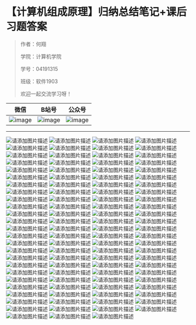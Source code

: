 # 【计算机组成原理】归纳总结笔记+课后习题答案

> 作者：何翔 				 
>
> 学院：计算机学院
>
> 学号：04191315		 
>
> 班级：软件1903
>
> 欢迎一起交流学习呀！

| 微信                                                         | B站号                                                        | 公众号                                                       |
| ------------------------------------------------------------ | ------------------------------------------------------------ | ------------------------------------------------------------ |
| ![image](https://img-blog.csdnimg.cn/img_convert/cece57138556f8ebe17ea8521e3114e1.png) | ![image](https://img-blog.csdnimg.cn/img_convert/96321ca49ce798da3095c0cb4c2bcafa.png) | ![image](https://img-blog.csdnimg.cn/img_convert/4488f9f9de1c18bb21c82f5657598d0d.png) |

---





![请添加图片描述](https://img-blog.csdnimg.cn/c7db02e1af064eeeb3851ca7c744f0c3.png?x-oss-process=image/watermark,type_d3F5LXplbmhlaQ,shadow_50,text_Q1NETiBA5bCP5L2V5a2m6ZW_,size_20,color_FFFFFF,t_70,g_se,x_16)
![请添加图片描述](https://img-blog.csdnimg.cn/9a06bbc966a844a9a160e07fe34e9463.png?x-oss-process=image/watermark,type_d3F5LXplbmhlaQ,shadow_50,text_Q1NETiBA5bCP5L2V5a2m6ZW_,size_20,color_FFFFFF,t_70,g_se,x_16)
![请添加图片描述](https://img-blog.csdnimg.cn/fe3efbff49c147e8bfcf0b39e2a19451.png?x-oss-process=image/watermark,type_d3F5LXplbmhlaQ,shadow_50,text_Q1NETiBA5bCP5L2V5a2m6ZW_,size_20,color_FFFFFF,t_70,g_se,x_16)
![请添加图片描述](https://img-blog.csdnimg.cn/6c37fcd782dc467087b98b8ef30c0357.png?x-oss-process=image/watermark,type_d3F5LXplbmhlaQ,shadow_50,text_Q1NETiBA5bCP5L2V5a2m6ZW_,size_20,color_FFFFFF,t_70,g_se,x_16)
![请添加图片描述](https://img-blog.csdnimg.cn/b7839f1845094826a54e30756ff962f6.png?x-oss-process=image/watermark,type_d3F5LXplbmhlaQ,shadow_50,text_Q1NETiBA5bCP5L2V5a2m6ZW_,size_20,color_FFFFFF,t_70,g_se,x_16)
![请添加图片描述](https://img-blog.csdnimg.cn/20ef26098ff548d8aabdd3c112013f39.png?x-oss-process=image/watermark,type_d3F5LXplbmhlaQ,shadow_50,text_Q1NETiBA5bCP5L2V5a2m6ZW_,size_20,color_FFFFFF,t_70,g_se,x_16)
![请添加图片描述](https://img-blog.csdnimg.cn/e68006ae750142a1a7c7f18263e3c3d8.png?x-oss-process=image/watermark,type_d3F5LXplbmhlaQ,shadow_50,text_Q1NETiBA5bCP5L2V5a2m6ZW_,size_20,color_FFFFFF,t_70,g_se,x_16)
![请添加图片描述](https://img-blog.csdnimg.cn/fffa6cda9c9c405492437d993aea40d6.png?x-oss-process=image/watermark,type_d3F5LXplbmhlaQ,shadow_50,text_Q1NETiBA5bCP5L2V5a2m6ZW_,size_20,color_FFFFFF,t_70,g_se,x_16)
![请添加图片描述](https://img-blog.csdnimg.cn/f898d5c2c9dc4e3fb708c0ee791fe701.png?x-oss-process=image/watermark,type_d3F5LXplbmhlaQ,shadow_50,text_Q1NETiBA5bCP5L2V5a2m6ZW_,size_20,color_FFFFFF,t_70,g_se,x_16)
![请添加图片描述](https://img-blog.csdnimg.cn/ab2fc8734b4c4918a09fce15a84cdbd2.png?x-oss-process=image/watermark,type_d3F5LXplbmhlaQ,shadow_50,text_Q1NETiBA5bCP5L2V5a2m6ZW_,size_20,color_FFFFFF,t_70,g_se,x_16)
![请添加图片描述](https://img-blog.csdnimg.cn/c47ae6dd3f244d26973f64004fe80e70.png?x-oss-process=image/watermark,type_d3F5LXplbmhlaQ,shadow_50,text_Q1NETiBA5bCP5L2V5a2m6ZW_,size_20,color_FFFFFF,t_70,g_se,x_16)
![请添加图片描述](https://img-blog.csdnimg.cn/1404c2eac8c142a2b746e309b8f7ae64.png?x-oss-process=image/watermark,type_d3F5LXplbmhlaQ,shadow_50,text_Q1NETiBA5bCP5L2V5a2m6ZW_,size_20,color_FFFFFF,t_70,g_se,x_16)
![请添加图片描述](https://img-blog.csdnimg.cn/92253d7aca234372b8f720af85fb5564.png?x-oss-process=image/watermark,type_d3F5LXplbmhlaQ,shadow_50,text_Q1NETiBA5bCP5L2V5a2m6ZW_,size_20,color_FFFFFF,t_70,g_se,x_16)
![请添加图片描述](https://img-blog.csdnimg.cn/d02463b62e01482fa1af515d9b6e8e28.png?x-oss-process=image/watermark,type_d3F5LXplbmhlaQ,shadow_50,text_Q1NETiBA5bCP5L2V5a2m6ZW_,size_20,color_FFFFFF,t_70,g_se,x_16)
![请添加图片描述](https://img-blog.csdnimg.cn/8b2f49e448004e6c8384fd1a9c2355e5.png?x-oss-process=image/watermark,type_d3F5LXplbmhlaQ,shadow_50,text_Q1NETiBA5bCP5L2V5a2m6ZW_,size_20,color_FFFFFF,t_70,g_se,x_16)
![请添加图片描述](https://img-blog.csdnimg.cn/db91356fc568433abaeccbeba4c8bcf3.png?x-oss-process=image/watermark,type_d3F5LXplbmhlaQ,shadow_50,text_Q1NETiBA5bCP5L2V5a2m6ZW_,size_20,color_FFFFFF,t_70,g_se,x_16)
![请添加图片描述](https://img-blog.csdnimg.cn/2116dd11fbff402b86d9306a363d875b.png?x-oss-process=image/watermark,type_d3F5LXplbmhlaQ,shadow_50,text_Q1NETiBA5bCP5L2V5a2m6ZW_,size_20,color_FFFFFF,t_70,g_se,x_16)
![请添加图片描述](https://img-blog.csdnimg.cn/e73c4ed8655342f69241c20060db591a.png?x-oss-process=image/watermark,type_d3F5LXplbmhlaQ,shadow_50,text_Q1NETiBA5bCP5L2V5a2m6ZW_,size_20,color_FFFFFF,t_70,g_se,x_16)
![请添加图片描述](https://img-blog.csdnimg.cn/4503a1af7b734b3380f5f1c83c8e6776.png?x-oss-process=image/watermark,type_d3F5LXplbmhlaQ,shadow_50,text_Q1NETiBA5bCP5L2V5a2m6ZW_,size_20,color_FFFFFF,t_70,g_se,x_16)
![请添加图片描述](https://img-blog.csdnimg.cn/238e8701970e4f1ebf202c4ec2af1572.png?x-oss-process=image/watermark,type_d3F5LXplbmhlaQ,shadow_50,text_Q1NETiBA5bCP5L2V5a2m6ZW_,size_20,color_FFFFFF,t_70,g_se,x_16)
![请添加图片描述](https://img-blog.csdnimg.cn/114ecb9b50c94b5ba294e8883cce1eb5.png?x-oss-process=image/watermark,type_d3F5LXplbmhlaQ,shadow_50,text_Q1NETiBA5bCP5L2V5a2m6ZW_,size_20,color_FFFFFF,t_70,g_se,x_16)
![请添加图片描述](https://img-blog.csdnimg.cn/0f0def7e93a74cdeb5758bbf6550ade3.png?x-oss-process=image/watermark,type_d3F5LXplbmhlaQ,shadow_50,text_Q1NETiBA5bCP5L2V5a2m6ZW_,size_20,color_FFFFFF,t_70,g_se,x_16)
![请添加图片描述](https://img-blog.csdnimg.cn/4a30118761ae4730af3a99b940aca402.png?x-oss-process=image/watermark,type_d3F5LXplbmhlaQ,shadow_50,text_Q1NETiBA5bCP5L2V5a2m6ZW_,size_20,color_FFFFFF,t_70,g_se,x_16)
![请添加图片描述](https://img-blog.csdnimg.cn/00c29b880a624fed8bf495a775da49fb.png?x-oss-process=image/watermark,type_d3F5LXplbmhlaQ,shadow_50,text_Q1NETiBA5bCP5L2V5a2m6ZW_,size_20,color_FFFFFF,t_70,g_se,x_16)
![请添加图片描述](https://img-blog.csdnimg.cn/b929b2f4a6a8413196d601c678360668.png?x-oss-process=image/watermark,type_d3F5LXplbmhlaQ,shadow_50,text_Q1NETiBA5bCP5L2V5a2m6ZW_,size_20,color_FFFFFF,t_70,g_se,x_16)
![请添加图片描述](https://img-blog.csdnimg.cn/1c05d323e7db4075aac31e0897fde927.png?x-oss-process=image/watermark,type_d3F5LXplbmhlaQ,shadow_50,text_Q1NETiBA5bCP5L2V5a2m6ZW_,size_20,color_FFFFFF,t_70,g_se,x_16)
![请添加图片描述](https://img-blog.csdnimg.cn/92b34789235e4d97b7f7a3bb73fdb188.png?x-oss-process=image/watermark,type_d3F5LXplbmhlaQ,shadow_50,text_Q1NETiBA5bCP5L2V5a2m6ZW_,size_20,color_FFFFFF,t_70,g_se,x_16)
![请添加图片描述](https://img-blog.csdnimg.cn/5ed5465343df40ce84e408d34cbe3255.png?x-oss-process=image/watermark,type_d3F5LXplbmhlaQ,shadow_50,text_Q1NETiBA5bCP5L2V5a2m6ZW_,size_20,color_FFFFFF,t_70,g_se,x_16)
![请添加图片描述](https://img-blog.csdnimg.cn/4a4ae5426b22485aa82468fc5ba2d718.png?x-oss-process=image/watermark,type_d3F5LXplbmhlaQ,shadow_50,text_Q1NETiBA5bCP5L2V5a2m6ZW_,size_20,color_FFFFFF,t_70,g_se,x_16)
![请添加图片描述](https://img-blog.csdnimg.cn/db2fe38f3f264024a3094139e04b5159.png?x-oss-process=image/watermark,type_d3F5LXplbmhlaQ,shadow_50,text_Q1NETiBA5bCP5L2V5a2m6ZW_,size_20,color_FFFFFF,t_70,g_se,x_16)
![请添加图片描述](https://img-blog.csdnimg.cn/2a240dbbb1ef4d568307f2f3950a872e.png?x-oss-process=image/watermark,type_d3F5LXplbmhlaQ,shadow_50,text_Q1NETiBA5bCP5L2V5a2m6ZW_,size_20,color_FFFFFF,t_70,g_se,x_16)
![请添加图片描述](https://img-blog.csdnimg.cn/c96df6bb9b12469f9e4f761f5de6d3bb.png?x-oss-process=image/watermark,type_d3F5LXplbmhlaQ,shadow_50,text_Q1NETiBA5bCP5L2V5a2m6ZW_,size_20,color_FFFFFF,t_70,g_se,x_16)
![请添加图片描述](https://img-blog.csdnimg.cn/60159f0de56a41dfb69b66f6161e555c.png?x-oss-process=image/watermark,type_d3F5LXplbmhlaQ,shadow_50,text_Q1NETiBA5bCP5L2V5a2m6ZW_,size_20,color_FFFFFF,t_70,g_se,x_16)
![请添加图片描述](https://img-blog.csdnimg.cn/e27c641dc5254d88b98d86ead352571d.png?x-oss-process=image/watermark,type_d3F5LXplbmhlaQ,shadow_50,text_Q1NETiBA5bCP5L2V5a2m6ZW_,size_20,color_FFFFFF,t_70,g_se,x_16)
![请添加图片描述](https://img-blog.csdnimg.cn/8554fc6fdcc2478b912160aa1b142850.png?x-oss-process=image/watermark,type_d3F5LXplbmhlaQ,shadow_50,text_Q1NETiBA5bCP5L2V5a2m6ZW_,size_20,color_FFFFFF,t_70,g_se,x_16)
![请添加图片描述](https://img-blog.csdnimg.cn/59ed9dd2365d4fdc82413ddbaa3099e9.png?x-oss-process=image/watermark,type_d3F5LXplbmhlaQ,shadow_50,text_Q1NETiBA5bCP5L2V5a2m6ZW_,size_20,color_FFFFFF,t_70,g_se,x_16)
![请添加图片描述](https://img-blog.csdnimg.cn/0195fbd054ff410881a2d8e27e3377de.png?x-oss-process=image/watermark,type_d3F5LXplbmhlaQ,shadow_50,text_Q1NETiBA5bCP5L2V5a2m6ZW_,size_20,color_FFFFFF,t_70,g_se,x_16)
![请添加图片描述](https://img-blog.csdnimg.cn/a574a95840664176a1d576c780b89e33.png?x-oss-process=image/watermark,type_d3F5LXplbmhlaQ,shadow_50,text_Q1NETiBA5bCP5L2V5a2m6ZW_,size_20,color_FFFFFF,t_70,g_se,x_16)
![请添加图片描述](https://img-blog.csdnimg.cn/152f49de60d740459d9c8c4ddbad5e7c.png?x-oss-process=image/watermark,type_d3F5LXplbmhlaQ,shadow_50,text_Q1NETiBA5bCP5L2V5a2m6ZW_,size_20,color_FFFFFF,t_70,g_se,x_16)
![请添加图片描述](https://img-blog.csdnimg.cn/6f7871f468044c24873edb7cd1a95ff5.png?x-oss-process=image/watermark,type_d3F5LXplbmhlaQ,shadow_50,text_Q1NETiBA5bCP5L2V5a2m6ZW_,size_20,color_FFFFFF,t_70,g_se,x_16)
![请添加图片描述](https://img-blog.csdnimg.cn/9992fe53cae54b57bee02151ba814e90.png?x-oss-process=image/watermark,type_d3F5LXplbmhlaQ,shadow_50,text_Q1NETiBA5bCP5L2V5a2m6ZW_,size_20,color_FFFFFF,t_70,g_se,x_16)
![请添加图片描述](https://img-blog.csdnimg.cn/1935d9aeab024da5ad4b7847cdf2eb8f.png?x-oss-process=image/watermark,type_d3F5LXplbmhlaQ,shadow_50,text_Q1NETiBA5bCP5L2V5a2m6ZW_,size_20,color_FFFFFF,t_70,g_se,x_16)
![请添加图片描述](https://img-blog.csdnimg.cn/16e55b1716fb4c639339d9cde200a7ba.png?x-oss-process=image/watermark,type_d3F5LXplbmhlaQ,shadow_50,text_Q1NETiBA5bCP5L2V5a2m6ZW_,size_20,color_FFFFFF,t_70,g_se,x_16)
![请添加图片描述](https://img-blog.csdnimg.cn/14acf20964dd4292a0740e1c17526815.png?x-oss-process=image/watermark,type_d3F5LXplbmhlaQ,shadow_50,text_Q1NETiBA5bCP5L2V5a2m6ZW_,size_20,color_FFFFFF,t_70,g_se,x_16)
![请添加图片描述](https://img-blog.csdnimg.cn/8d7baa7b8a224f3ab3ce63d4ff99530b.png?x-oss-process=image/watermark,type_d3F5LXplbmhlaQ,shadow_50,text_Q1NETiBA5bCP5L2V5a2m6ZW_,size_20,color_FFFFFF,t_70,g_se,x_16)
![请添加图片描述](https://img-blog.csdnimg.cn/741be6fd80b54158a3725f5a90f09158.png?x-oss-process=image/watermark,type_d3F5LXplbmhlaQ,shadow_50,text_Q1NETiBA5bCP5L2V5a2m6ZW_,size_20,color_FFFFFF,t_70,g_se,x_16)
![请添加图片描述](https://img-blog.csdnimg.cn/54fb0dd76e3f4c608aadb1da3d4ecb1c.png?x-oss-process=image/watermark,type_d3F5LXplbmhlaQ,shadow_50,text_Q1NETiBA5bCP5L2V5a2m6ZW_,size_20,color_FFFFFF,t_70,g_se,x_16)
![请添加图片描述](https://img-blog.csdnimg.cn/2d1ae44078504b28827b7d9bafb0fe17.png?x-oss-process=image/watermark,type_d3F5LXplbmhlaQ,shadow_50,text_Q1NETiBA5bCP5L2V5a2m6ZW_,size_20,color_FFFFFF,t_70,g_se,x_16)
![请添加图片描述](https://img-blog.csdnimg.cn/077b5c9fdc0d43a08a0897a5d1790cb8.png?x-oss-process=image/watermark,type_d3F5LXplbmhlaQ,shadow_50,text_Q1NETiBA5bCP5L2V5a2m6ZW_,size_20,color_FFFFFF,t_70,g_se,x_16)
![请添加图片描述](https://img-blog.csdnimg.cn/f262f19c4ad84abaa0129e8e37672811.png?x-oss-process=image/watermark,type_d3F5LXplbmhlaQ,shadow_50,text_Q1NETiBA5bCP5L2V5a2m6ZW_,size_20,color_FFFFFF,t_70,g_se,x_16)
![请添加图片描述](https://img-blog.csdnimg.cn/4f24842909dc4208b010568f11133292.png?x-oss-process=image/watermark,type_d3F5LXplbmhlaQ,shadow_50,text_Q1NETiBA5bCP5L2V5a2m6ZW_,size_20,color_FFFFFF,t_70,g_se,x_16)
![请添加图片描述](https://img-blog.csdnimg.cn/5f38b81e208b454f8fd2c7d0a614f701.png?x-oss-process=image/watermark,type_d3F5LXplbmhlaQ,shadow_50,text_Q1NETiBA5bCP5L2V5a2m6ZW_,size_20,color_FFFFFF,t_70,g_se,x_16)
![请添加图片描述](https://img-blog.csdnimg.cn/84d603cc53f74567a2b0af5b6b7bad09.png?x-oss-process=image/watermark,type_d3F5LXplbmhlaQ,shadow_50,text_Q1NETiBA5bCP5L2V5a2m6ZW_,size_20,color_FFFFFF,t_70,g_se,x_16)
![请添加图片描述](https://img-blog.csdnimg.cn/cdda0f670f1640beb76b0689126144b0.png?x-oss-process=image/watermark,type_d3F5LXplbmhlaQ,shadow_50,text_Q1NETiBA5bCP5L2V5a2m6ZW_,size_20,color_FFFFFF,t_70,g_se,x_16)
![请添加图片描述](https://img-blog.csdnimg.cn/20af23ea89bb4e2aa5cde2f08e997f3a.png?x-oss-process=image/watermark,type_d3F5LXplbmhlaQ,shadow_50,text_Q1NETiBA5bCP5L2V5a2m6ZW_,size_20,color_FFFFFF,t_70,g_se,x_16)
![请添加图片描述](https://img-blog.csdnimg.cn/f1c81fca7a214cfd8b4844950a3f9e8e.png?x-oss-process=image/watermark,type_d3F5LXplbmhlaQ,shadow_50,text_Q1NETiBA5bCP5L2V5a2m6ZW_,size_20,color_FFFFFF,t_70,g_se,x_16)
![请添加图片描述](https://img-blog.csdnimg.cn/fac94fec559f4ea1b272c1e04f0014c0.png?x-oss-process=image/watermark,type_d3F5LXplbmhlaQ,shadow_50,text_Q1NETiBA5bCP5L2V5a2m6ZW_,size_20,color_FFFFFF,t_70,g_se,x_16)
![请添加图片描述](https://img-blog.csdnimg.cn/6d90d4f84f8949acb23012e53d10ab51.png?x-oss-process=image/watermark,type_d3F5LXplbmhlaQ,shadow_50,text_Q1NETiBA5bCP5L2V5a2m6ZW_,size_20,color_FFFFFF,t_70,g_se,x_16)
![请添加图片描述](https://img-blog.csdnimg.cn/a56105ae9d6f427589f5caa91ea6551f.png?x-oss-process=image/watermark,type_d3F5LXplbmhlaQ,shadow_50,text_Q1NETiBA5bCP5L2V5a2m6ZW_,size_20,color_FFFFFF,t_70,g_se,x_16)
![请添加图片描述](https://img-blog.csdnimg.cn/2b88dc330a104f24be531b0f1df901ce.png?x-oss-process=image/watermark,type_d3F5LXplbmhlaQ,shadow_50,text_Q1NETiBA5bCP5L2V5a2m6ZW_,size_20,color_FFFFFF,t_70,g_se,x_16)
![请添加图片描述](https://img-blog.csdnimg.cn/97f459bf3d0841fd94d48662580cd13b.png?x-oss-process=image/watermark,type_d3F5LXplbmhlaQ,shadow_50,text_Q1NETiBA5bCP5L2V5a2m6ZW_,size_20,color_FFFFFF,t_70,g_se,x_16)
![请添加图片描述](https://img-blog.csdnimg.cn/95540cbe3153468990d3f932815c3b28.png?x-oss-process=image/watermark,type_d3F5LXplbmhlaQ,shadow_50,text_Q1NETiBA5bCP5L2V5a2m6ZW_,size_20,color_FFFFFF,t_70,g_se,x_16)
![请添加图片描述](https://img-blog.csdnimg.cn/c4d2efacdcf1449583a90eb32b4da33a.png?x-oss-process=image/watermark,type_d3F5LXplbmhlaQ,shadow_50,text_Q1NETiBA5bCP5L2V5a2m6ZW_,size_20,color_FFFFFF,t_70,g_se,x_16)
![请添加图片描述](https://img-blog.csdnimg.cn/bd6fe61a8b994599a32413f2f07559e8.png?x-oss-process=image/watermark,type_d3F5LXplbmhlaQ,shadow_50,text_Q1NETiBA5bCP5L2V5a2m6ZW_,size_20,color_FFFFFF,t_70,g_se,x_16)
![请添加图片描述](https://img-blog.csdnimg.cn/6ec8bc310e3148bb84e3c39a61e68671.png?x-oss-process=image/watermark,type_d3F5LXplbmhlaQ,shadow_50,text_Q1NETiBA5bCP5L2V5a2m6ZW_,size_20,color_FFFFFF,t_70,g_se,x_16)
![请添加图片描述](https://img-blog.csdnimg.cn/02e6ec62b39340628d0ed92551c33de9.png?x-oss-process=image/watermark,type_d3F5LXplbmhlaQ,shadow_50,text_Q1NETiBA5bCP5L2V5a2m6ZW_,size_20,color_FFFFFF,t_70,g_se,x_16)
![请添加图片描述](https://img-blog.csdnimg.cn/3658cc5bb5884c8b950700789ade6b34.png?x-oss-process=image/watermark,type_d3F5LXplbmhlaQ,shadow_50,text_Q1NETiBA5bCP5L2V5a2m6ZW_,size_20,color_FFFFFF,t_70,g_se,x_16)
![请添加图片描述](https://img-blog.csdnimg.cn/60aec150f67246669a02d514d95e24a3.png?x-oss-process=image/watermark,type_d3F5LXplbmhlaQ,shadow_50,text_Q1NETiBA5bCP5L2V5a2m6ZW_,size_20,color_FFFFFF,t_70,g_se,x_16)
![请添加图片描述](https://img-blog.csdnimg.cn/a939f7dd883e427fbd40c3bc2e0883c5.png?x-oss-process=image/watermark,type_d3F5LXplbmhlaQ,shadow_50,text_Q1NETiBA5bCP5L2V5a2m6ZW_,size_20,color_FFFFFF,t_70,g_se,x_16)
![请添加图片描述](https://img-blog.csdnimg.cn/8c9f1e51a959463c832137068c61878f.png?x-oss-process=image/watermark,type_d3F5LXplbmhlaQ,shadow_50,text_Q1NETiBA5bCP5L2V5a2m6ZW_,size_20,color_FFFFFF,t_70,g_se,x_16)
![请添加图片描述](https://img-blog.csdnimg.cn/365175bf253a4602aec6911ee46bafe5.png?x-oss-process=image/watermark,type_d3F5LXplbmhlaQ,shadow_50,text_Q1NETiBA5bCP5L2V5a2m6ZW_,size_20,color_FFFFFF,t_70,g_se,x_16)
![请添加图片描述](https://img-blog.csdnimg.cn/501d403a11524b7fb29d968df44ce20e.png?x-oss-process=image/watermark,type_d3F5LXplbmhlaQ,shadow_50,text_Q1NETiBA5bCP5L2V5a2m6ZW_,size_20,color_FFFFFF,t_70,g_se,x_16)
![请添加图片描述](https://img-blog.csdnimg.cn/b315115c810048bc95b281f742cb2028.png?x-oss-process=image/watermark,type_d3F5LXplbmhlaQ,shadow_50,text_Q1NETiBA5bCP5L2V5a2m6ZW_,size_20,color_FFFFFF,t_70,g_se,x_16)
![请添加图片描述](https://img-blog.csdnimg.cn/8ec0bbeafac74cf4820d0c850d600d8d.png?x-oss-process=image/watermark,type_d3F5LXplbmhlaQ,shadow_50,text_Q1NETiBA5bCP5L2V5a2m6ZW_,size_20,color_FFFFFF,t_70,g_se,x_16)
![请添加图片描述](https://img-blog.csdnimg.cn/869578b7b8cf47f3972cfa0ad1217ab2.png?x-oss-process=image/watermark,type_d3F5LXplbmhlaQ,shadow_50,text_Q1NETiBA5bCP5L2V5a2m6ZW_,size_20,color_FFFFFF,t_70,g_se,x_16)
![请添加图片描述](https://img-blog.csdnimg.cn/099b4db53db04433b252703672e7d084.png?x-oss-process=image/watermark,type_d3F5LXplbmhlaQ,shadow_50,text_Q1NETiBA5bCP5L2V5a2m6ZW_,size_20,color_FFFFFF,t_70,g_se,x_16)
![请添加图片描述](https://img-blog.csdnimg.cn/f385033468c84d92bc1c12b625b9ee43.png?x-oss-process=image/watermark,type_d3F5LXplbmhlaQ,shadow_50,text_Q1NETiBA5bCP5L2V5a2m6ZW_,size_20,color_FFFFFF,t_70,g_se,x_16)
![请添加图片描述](https://img-blog.csdnimg.cn/348b3214a5c048d994187de84a30cde5.png?x-oss-process=image/watermark,type_d3F5LXplbmhlaQ,shadow_50,text_Q1NETiBA5bCP5L2V5a2m6ZW_,size_20,color_FFFFFF,t_70,g_se,x_16)
![请添加图片描述](https://img-blog.csdnimg.cn/562d4e3af6384ba38280251a15211ebd.png?x-oss-process=image/watermark,type_d3F5LXplbmhlaQ,shadow_50,text_Q1NETiBA5bCP5L2V5a2m6ZW_,size_20,color_FFFFFF,t_70,g_se,x_16)
![请添加图片描述](https://img-blog.csdnimg.cn/5cfda8a513ae466f9a30d39bf2209954.png?x-oss-process=image/watermark,type_d3F5LXplbmhlaQ,shadow_50,text_Q1NETiBA5bCP5L2V5a2m6ZW_,size_20,color_FFFFFF,t_70,g_se,x_16)
![请添加图片描述](https://img-blog.csdnimg.cn/9754ea5006e543f684257dc4323968e1.png?x-oss-process=image/watermark,type_d3F5LXplbmhlaQ,shadow_50,text_Q1NETiBA5bCP5L2V5a2m6ZW_,size_20,color_FFFFFF,t_70,g_se,x_16)
![请添加图片描述](https://img-blog.csdnimg.cn/18c64327b7f9484e905e0e9aeb2a5d45.png?x-oss-process=image/watermark,type_d3F5LXplbmhlaQ,shadow_50,text_Q1NETiBA5bCP5L2V5a2m6ZW_,size_20,color_FFFFFF,t_70,g_se,x_16)
![请添加图片描述](https://img-blog.csdnimg.cn/9e58c3c3018d4d6691c2ae6cfa182843.png?x-oss-process=image/watermark,type_d3F5LXplbmhlaQ,shadow_50,text_Q1NETiBA5bCP5L2V5a2m6ZW_,size_20,color_FFFFFF,t_70,g_se,x_16)
![请添加图片描述](https://img-blog.csdnimg.cn/c19c8a6aea6f40e987c3f5950b90f880.png?x-oss-process=image/watermark,type_d3F5LXplbmhlaQ,shadow_50,text_Q1NETiBA5bCP5L2V5a2m6ZW_,size_20,color_FFFFFF,t_70,g_se,x_16)
![请添加图片描述](https://img-blog.csdnimg.cn/aaca649af06e44bc932db1aa985483c7.png?x-oss-process=image/watermark,type_d3F5LXplbmhlaQ,shadow_50,text_Q1NETiBA5bCP5L2V5a2m6ZW_,size_20,color_FFFFFF,t_70,g_se,x_16)
![请添加图片描述](https://img-blog.csdnimg.cn/0b260d9fbbb84ed7a53fbb7819335e84.png?x-oss-process=image/watermark,type_d3F5LXplbmhlaQ,shadow_50,text_Q1NETiBA5bCP5L2V5a2m6ZW_,size_20,color_FFFFFF,t_70,g_se,x_16)
![请添加图片描述](https://img-blog.csdnimg.cn/2465b7fe5902446fb801faf06e69759f.png?x-oss-process=image/watermark,type_d3F5LXplbmhlaQ,shadow_50,text_Q1NETiBA5bCP5L2V5a2m6ZW_,size_20,color_FFFFFF,t_70,g_se,x_16)
![请添加图片描述](https://img-blog.csdnimg.cn/698344de7fa04f189ec8484b369b44a6.png?x-oss-process=image/watermark,type_d3F5LXplbmhlaQ,shadow_50,text_Q1NETiBA5bCP5L2V5a2m6ZW_,size_20,color_FFFFFF,t_70,g_se,x_16)
![请添加图片描述](https://img-blog.csdnimg.cn/a1f5c9e40b2a492b89df8554b1d143ee.png?x-oss-process=image/watermark,type_d3F5LXplbmhlaQ,shadow_50,text_Q1NETiBA5bCP5L2V5a2m6ZW_,size_20,color_FFFFFF,t_70,g_se,x_16)
![请添加图片描述](https://img-blog.csdnimg.cn/ed67359569b648c9aa53929557bed108.png?x-oss-process=image/watermark,type_d3F5LXplbmhlaQ,shadow_50,text_Q1NETiBA5bCP5L2V5a2m6ZW_,size_20,color_FFFFFF,t_70,g_se,x_16)
![请添加图片描述](https://img-blog.csdnimg.cn/6dc1a5efa81a45c08e34777915c11c76.png?x-oss-process=image/watermark,type_d3F5LXplbmhlaQ,shadow_50,text_Q1NETiBA5bCP5L2V5a2m6ZW_,size_20,color_FFFFFF,t_70,g_se,x_16)
![请添加图片描述](https://img-blog.csdnimg.cn/01ad6a86a7b9473ab588dcdb8f506547.png?x-oss-process=image/watermark,type_d3F5LXplbmhlaQ,shadow_50,text_Q1NETiBA5bCP5L2V5a2m6ZW_,size_20,color_FFFFFF,t_70,g_se,x_16)
![请添加图片描述](https://img-blog.csdnimg.cn/b332361838794fdbbfe5aab6fb8ffa41.png?x-oss-process=image/watermark,type_d3F5LXplbmhlaQ,shadow_50,text_Q1NETiBA5bCP5L2V5a2m6ZW_,size_20,color_FFFFFF,t_70,g_se,x_16)
![请添加图片描述](https://img-blog.csdnimg.cn/3e901f8f753043a8adddd70a3883d45b.png?x-oss-process=image/watermark,type_d3F5LXplbmhlaQ,shadow_50,text_Q1NETiBA5bCP5L2V5a2m6ZW_,size_20,color_FFFFFF,t_70,g_se,x_16)
![请添加图片描述](https://img-blog.csdnimg.cn/7f1969038a5a4c0689ace018c4edb8ac.png?x-oss-process=image/watermark,type_d3F5LXplbmhlaQ,shadow_50,text_Q1NETiBA5bCP5L2V5a2m6ZW_,size_20,color_FFFFFF,t_70,g_se,x_16)
![请添加图片描述](https://img-blog.csdnimg.cn/f4bcdbb961984a958f71c03c1348067e.png?x-oss-process=image/watermark,type_d3F5LXplbmhlaQ,shadow_50,text_Q1NETiBA5bCP5L2V5a2m6ZW_,size_20,color_FFFFFF,t_70,g_se,x_16)
![请添加图片描述](https://img-blog.csdnimg.cn/ecc3a748ff0641478ef68217a88cc1d4.png?x-oss-process=image/watermark,type_d3F5LXplbmhlaQ,shadow_50,text_Q1NETiBA5bCP5L2V5a2m6ZW_,size_20,color_FFFFFF,t_70,g_se,x_16)
![请添加图片描述](https://img-blog.csdnimg.cn/95091c8aff15466e8dd83636e144b09e.png?x-oss-process=image/watermark,type_d3F5LXplbmhlaQ,shadow_50,text_Q1NETiBA5bCP5L2V5a2m6ZW_,size_20,color_FFFFFF,t_70,g_se,x_16)
![请添加图片描述](https://img-blog.csdnimg.cn/a205339a633d44b4992e0b54a60b583c.png?x-oss-process=image/watermark,type_d3F5LXplbmhlaQ,shadow_50,text_Q1NETiBA5bCP5L2V5a2m6ZW_,size_20,color_FFFFFF,t_70,g_se,x_16)